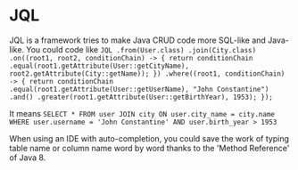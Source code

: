 # JQL

JQL is a framework tries to make Java CRUD code more SQL-like and Java-like. You could code like
`
JQL
        .from(User.class)
        .join(City.class)
        .on((root1, root2, conditionChain) -> {
                return conditionChain
                        .equal(root1.getAttribute(User::getCityName), root2.getAttribute(City::getName));
        })
        .where((root1, conditionChain) -> {
                return conditionChain
                        .equal(root1.getAttribute(User::getUserName), "John Constantine")
                        .and()
                        .greater(root1.getAttribute(User::getBirthYear), 1953);
        });
`

It means
`
SELECT *
FROM user
	JOIN city ON user.city_name = city.name
WHERE user.username = 'John Constantine'
	AND user.birth_year > 1953
`

When using an IDE with auto-completion, you could save the work of typing table name or column name word by word thanks to the 'Method Reference' of Java 8.
